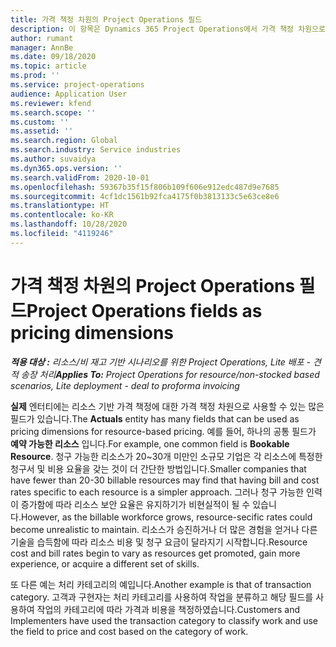 ```yaml
---
title: 가격 책정 차원의 Project Operations 필드
description: 이 항목은 Dynamics 365 Project Operations에서 가격 책정 차원으로서 필드를 사용하는 것에 대한 정보를 제공합니다.
author: rumant
manager: AnnBe
ms.date: 09/18/2020
ms.topic: article
ms.prod: ''
ms.service: project-operations
audience: Application User
ms.reviewer: kfend
ms.search.scope: ''
ms.custom: ''
ms.assetid: ''
ms.search.region: Global
ms.search.industry: Service industries
ms.author: suvaidya
ms.dyn365.ops.version: ''
ms.search.validFrom: 2020-10-01
ms.openlocfilehash: 59367b35f15f806b109f606e912edc487d9e7685
ms.sourcegitcommit: 4cf1dc1561b92fca4175f0b3813133c5e63ce8e6
ms.translationtype: HT
ms.contentlocale: ko-KR
ms.lasthandoff: 10/28/2020
ms.locfileid: "4119246"
---
```

# <a name="project-operations-fields-as-pricing-dimensions"></a><span data-ttu-id="16cc0-103">가격 책정 차원의 Project Operations 필드</span><span class="sxs-lookup"><span data-stu-id="16cc0-103">Project Operations fields as pricing dimensions</span></span>

<span data-ttu-id="16cc0-104">_**적용 대상 :** 리소스/비 재고 기반 시나리오를 위한 Project Operations, Lite 배포 - 견적 송장 처리_</span><span class="sxs-lookup"><span data-stu-id="16cc0-104">_**Applies To:** Project Operations for resource/non-stocked based scenarios, Lite deployment - deal to proforma invoicing_</span></span>

<span data-ttu-id="16cc0-105">**실제** 엔터티에는 리소스 기반 가격 책정에 대한 가격 책정 차원으로 사용할 수 있는 많은 필드가 있습니다.</span><span class="sxs-lookup"><span data-stu-id="16cc0-105">The **Actuals** entity has many fields that can be used as pricing dimensions for resource-based pricing.</span></span> <span data-ttu-id="16cc0-106">예를 들어, 하나의 공통 필드가 **예약 가능한 리소스** 입니다.</span><span class="sxs-lookup"><span data-stu-id="16cc0-106">For example, one common field is **Bookable Resource**.</span></span> <span data-ttu-id="16cc0-107">청구 가능한 리소스가 20~30개 미만인 소규모 기업은 각 리소스에 특정한 청구서 및 비용 요율을 갖는 것이 더 간단한 방법입니다.</span><span class="sxs-lookup"><span data-stu-id="16cc0-107">Smaller companies that have fewer than 20-30 billable resources may find that having bill and cost rates specific to each resource is a simpler approach.</span></span> <span data-ttu-id="16cc0-108">그러나 청구 가능한 인력이 증가함에 따라 리소스 보안 요율은 유지하기가 비현실적이 될 수 있습니다.</span><span class="sxs-lookup"><span data-stu-id="16cc0-108">However, as the billable workforce grows, resource-secific rates could become unrealistic to maintain.</span></span> <span data-ttu-id="16cc0-109">리소스가 승진하거나 더 많은 경험을 얻거나 다른 기술을 습득함에 따라 리소스 비용 및 청구 요금이 달라지기 시작합니다.</span><span class="sxs-lookup"><span data-stu-id="16cc0-109">Resource cost and bill rates begin to vary as resources get promoted, gain more experience, or acquire a different set of skills.</span></span> 

<span data-ttu-id="16cc0-110">또 다른 예는 처리 카테고리의 예입니다.</span><span class="sxs-lookup"><span data-stu-id="16cc0-110">Another example is that of transaction category.</span></span> <span data-ttu-id="16cc0-111">고객과 구현자는 처리 카테고리를 사용하여 작업을 분류하고 해당 필드를 사용하여 작업의 카테고리에 따라 가격과 비용을 책정하였습니다.</span><span class="sxs-lookup"><span data-stu-id="16cc0-111">Customers and Implementers have used the transaction category to classify work and use the field to price and cost based on the category of work.</span></span>
